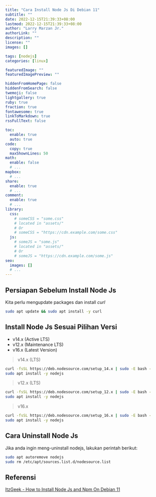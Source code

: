 ```yaml
---
title: "Cara Install Node Js Di Debian 11"
subtitle: ""
date: 2022-12-15T21:39:33+08:00
lastmod: 2022-12-15T21:39:33+08:00
author: "Larry Marzan Jr."
authorLink: ""
description: ""
license: ""
images: []

tags: [nodejs]
categories: [linux]

featuredImage: ""
featuredImagePreview: ""

hiddenFromHomePage: false
hiddenFromSearch: false
twemoji: false
lightgallery: true
ruby: true
fraction: true
fontawesome: true
linkToMarkdown: true
rssFullText: false

toc:
  enable: true
  auto: true
code:
  copy: true
  maxShownLines: 50
math:
  enable: false
  # ...
mapbox:
  # ...
share:
  enable: true
  # ...
comment:
  enable: true
  # ...
library:
  css:
    # someCSS = "some.css"
    # located in "assets/"
    # Or
    # someCSS = "https://cdn.example.com/some.css"
  js:
    # someJS = "some.js"
    # located in "assets/"
    # Or
    # someJS = "https://cdn.example.com/some.js"
seo:
  images: []
  # ...
---
```


## Persiapan Sebelum Install Node Js
Kita perlu mengupdate packages dan install _curl_
```bash
sudo apt update && sudo apt install -y curl
```

## Install Node Js Sesuai Pilihan Versi

- v14.x (Active LTS)
- v12.x (Maintenance LTS)
- v16.x (Latest Version)

> v14.x (LTS)
```bash
curl -fsSL https://deb.nodesource.com/setup_14.x | sudo -E bash -
sudo apt install -y nodejs
```

> v12.x (LTS)
```bash
curl -fsSL https://deb.nodesource.com/setup_12.x | sudo -E bash -
sudo apt install -y nodejs
```

> v16.x
```bash
curl -fsSL https://deb.nodesource.com/setup_16.x | sudo -E bash -
sudo apt install -y nodejs
```

## Cara Uninstall Node Js
Jika anda ingin meng-uninstall nodejs, lakukan perintah berikut:
```bash
sudo apt autoremove nodejs
sudo rm /etc/apt/sources.list.d/nodesource.list
```

## Referensi
[ItzGeek - How to Install Node Js and Npm On Debian 11](https://www.itzgeek.com/how-tos/linux/debian/how-to-install-node-js-and-npm-on-debian-11.html)
